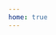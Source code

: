```yaml
---
home: true
---
```


<script setup>
import LandingPage from "../../.vitepress/theme/components/LandingPage.vue"
</script>

<LandingPage />